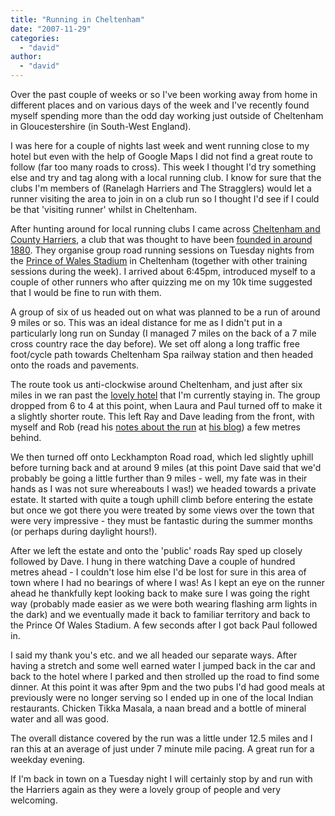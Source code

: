 ```yaml
---
title: "Running in Cheltenham"
date: "2007-11-29"
categories: 
  - "david"
author:
  - "david"
---
```


Over the past couple of weeks or so I've been working away from home in different places and on various days of the week and I've recently found myself spending more than the odd day working just outside of Cheltenham in Gloucestershire (in South-West England).

I was here for a couple of nights last week and went running close to my hotel but even with the help of Google Maps I did not find a great route to follow (far too many roads to cross). This week I thought I'd try something else and try and tag along with a local running club. I know for sure that the clubs I'm members of (Ranelagh Harriers and The Stragglers) would let a runner visiting the area to join in on a club run so I thought I'd see if I could be that 'visiting runner' whilst in Cheltenham.

After hunting around for local running clubs I came across [Cheltenham and County Harriers](http://www.cheltenhamharriers.co.uk/), a club that was thought to have been [founded in around 1880](http://homepage.ntlworld.com/dave_macn/history_page_1.htm). They organise group road running sessions on Tuesday nights from the [Prince of Wales Stadium](http://www.runtrackdir.com/details.asp?track=Cheltenham) in Cheltenham (together with other training sessions during the week). I arrived about 6:45pm, introduced myself to a couple of other runners who after quizzing me on my 10k time suggested that I would be fine to run with them.

A group of six of us headed out on what was planned to be a run of around 9 miles or so. This was an ideal distance for me as I didn't put in a particularly long run on Sunday (I managed 7 miles on the back of a 7 mile cross country race the day before). We set off along a long traffic free foot/cycle path towards Cheltenham Spa railway station and then headed onto the roads and pavements.

The route took us anti-clockwise around Cheltenham, and just after six miles in we ran past the [lovely hotel](http://www.bhhotel.co.uk/) that I'm currently staying in. The group dropped from 6 to 4 at this point, when Laura and Paul turned off to make it a slightly shorter route. This left Ray and Dave leading from the front, with myself and Rob (read his [notes about the run](http://keeponrunning-rob.blogspot.com/2007/11/tuesday-night-with-harriers.html) at [his blog](http://keeponrunning-rob.blogspot.com/)) a few metres behind.

 We then turned off onto Leckhampton Road road, which led slightly uphill before turning back and at around 9 miles (at this point Dave said that we'd probably be going a little further than 9 miles -  well, my fate was in their hands as I was not sure whereabouts I was!) we headed towards a private estate. It started with quite a tough uphill climb before entering the estate but once we got there you were treated by some views over the town that were very impressive - they must be fantastic during the summer months (or perhaps during daylight hours!).

After we left the estate and onto the 'public' roads Ray sped up closely followed by Dave. I hung in there watching Dave a couple of hundred metres ahead - I couldn't lose him else I'd be lost for sure in this area of town where I had no bearings of where I was! As I kept an eye on the runner ahead he thankfully kept looking back to make sure I was going the right way (probably made easier as we were both wearing flashing arm lights in the dark) and we eventually made it back to familiar territory and back to the Prince Of Wales Stadium. A few seconds after I got back Paul followed in.

I said my thank you's etc. and we all headed our separate ways. After having a stretch and some well earned water I jumped back in the car and back to the hotel where I parked and then strolled up the road to find some dinner. At this point it was after 9pm and the two pubs I'd had good meals at previously were no longer serving so I ended up in one of the local Indian restaurants. Chicken Tikka Masala, a naan bread and a bottle of mineral water and all was good.

The overall distance covered by the run was a little under 12.5 miles and I ran this at an average of just under 7 minute mile pacing. A great run for a weekday evening.

If I'm back in town on a Tuesday night I will certainly stop by and run with the Harriers again as they were a lovely group of people and very welcoming.
